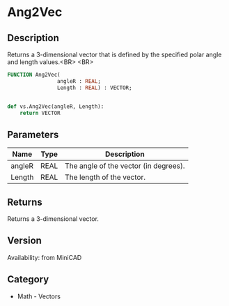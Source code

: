 # Ang2Vec

## Description
Returns a 3-dimensional vector that is defined by the specified polar angle and length values.&lt;BR&gt;
&lt;BR&gt;


```pascal
FUNCTION Ang2Vec(
				angleR : REAL;
				Length : REAL) : VECTOR;
```

```python

def vs.Ang2Vec(angleR, Length):
    return VECTOR
```

## Parameters
|Name|Type|Description|
|---|---|---|
|angleR|REAL|The angle of the vector (in degrees).|
|Length|REAL|The length of the vector.|

## Returns
Returns a 3-dimensional vector.

## Version
Availability: from MiniCAD
## Category
* Math - Vectors

